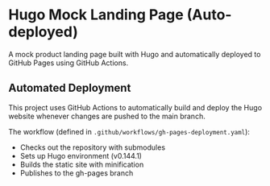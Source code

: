 # Hugo Mock Landing Page (Auto-deployed)

A mock product landing page built with Hugo and automatically deployed to GitHub Pages using GitHub Actions.

## Automated Deployment

This project uses GitHub Actions to automatically build and deploy the Hugo website whenever changes are pushed to the main branch.

The workflow (defined in `.github/workflows/gh-pages-deployment.yaml`):
- Checks out the repository with submodules
- Sets up Hugo environment (v0.144.1)
- Builds the static site with minification
- Publishes to the gh-pages branch

